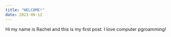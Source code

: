 ```yaml
---
title: "WELCOME!"
date: 2021-06-12
---
```

Hi my name is Rachel and this is my first post. I love computer pgroamming!
